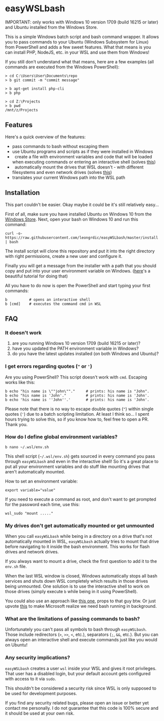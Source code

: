 # easyWSLbash

IMPORTANT: only works with Windows 10 version 1709 (build 16215 or later) and Ubuntu installed from the Windows Store.

This is a simple Windows batch script and bash command wrapper. It allows you to pass commands to your Ubuntu (Windows Subsystem for Linux) from PowerShell and adds a few sweet features. What that means is you can install PHP, NodeJS, etc. in your WSL and use them from Windows!

If you still don't understand what that means, here are a few examples (all commands are executed from the Windows PowerShell):
```
> cd C:\Users\User\Documents\repo
> b git commit -m "commit message"
```

```
> b apt-get install php-cli
> b php 
```

```
> cd Z:\Projects
> b pwd
/mnt/z/Projects
```

## Features

Here's a quick overview of the features:
-   pass commands to bash without escaping them
-   use Ubuntu programs and scripts as if they were installed in Windows
-   create a file with environment variables and code that will be loaded when executing commands or entering an interactive shell (solves [this](https://github.com/Microsoft/BashOnWindows/issues/219))
-   automatically mount the drives that WSL doesn't - with different filesystems and even network drives (solves [this](https://superuser.com/a/1133984/413987))
-   translates your current Windows path into the WSL path

## Installation

This part couldn't be easier. Okay maybe it could be it's still relatively easy...

First of all, make sure you have installed Ubuntu on Windows 10 from the [Windows Store](https://msdn.microsoft.com/en-us/commandline/wsl/install_guide). Next, open your bash on Windows 10 and run this command:
```
curl -o- https://raw.githubusercontent.com/leongrdic/easyWSLbash/master/install.sh | bash
```
The install script will clone this repository and put it into the right directory with right permissions, create a new user and configure it.

Finally you will get a message from the installer with a path that you should copy and put into your user environment variable on Windows. ([here](https://stackoverflow.com/a/44272417/1830738)'s a beautiful tutorial for doing that)

All you have to do now is open the PowerShell and start typing your first commands:
```
b          # opens an interactive shell
b [cmd]    # executes the command cmd in WSL
```

## FAQ
### It doesn't work
1.  are you running Windows 10 version 1709 (build 16215 or later)?
1.  have you updated the PATH environment variable in Windows?
1.  do you have the latest updates installed (on both Windows and Ubuntu)?

### I get errors regarding quotes (`"` or `'`)
Are you using PowerShell? This script doesn't work with `cmd`.
Escaping works like this:
```
b echo "his name is \""john\""."     # prints: his name is "John".
b echo "his name is 'John'."         # prints: his name is 'John'.
b echo 'his name is ''John''.'       # prints: his name is 'John'.
```
Please note that there is no way to escape double quotes (`"`) within single quotes (`'`) due to a batch scripting limitation. At least I think so... I spent hours trying to solve this, so if you know how to, feel free to open a PR. Thank you.

### How do I define global environment variables?
```
b nano ~/.wsl/env.sh
```
This shell script (`~/.wsl/env.sh`) gets sourced in every command you pass through `easyWSLbash` and even in the interactive shell! So it's a great place to put all your environment variables and do stuff like mounting drives that aren't automatically mounted.

How to set an environment variable:
```
export variable="value"
```

If you need to execute a command as root, and don't want to get prompted for the password each time, use this:
```
wsl_sudo "mount ....."
```

### My drives don't get automatically mounted or get unmounted
When you call `easyWSLbash` while being in a directory on a drive that's not automatically mounted in WSL, `easyWSLbash` actually tries to mount that drive before navigating to it inside the bash environment. This works for flash drives and network drives.

If you always want to mount a drive, check the first question to add it to the `env.sh` file.

When the last WSL window is closed, Windows automatically stops all bash services and shuts down WSL completely which results in those drives being unmounted. One solution is to use the interactive shell to work on those drives (simply execute `b` while being in it using PowerShell).

You could also use an approach like [this one](https://emil.fi/bashwin), props to that guy btw. Or just upvote [this](https://wpdev.uservoice.com/forums/266908-command-prompt-console-bash-on-ubuntu-on-windo/suggestions/13653522-consider-enabling-cron-jobs-daemons-and-background) to make Microsoft realize we need bash running in background.

### What are the limitations of passing commands to bash?
Unfortunately you can't pass all symbols to bash through `easyWSLbash`. Those include redirectors (`>`, `>>`, `<`, etc.), separators (`;`, `&&`, etc.). But you can always open an interactive shell and execute commands just like you would on Ubuntu!

### Any security implications?
`easyWSLbash` creates a user `wsl` inside your WSL and gives it root privileges. That user has a disabled login, but your default account gets configured with access to it via `sudo`.

This shouldn't be considered a security risk since WSL is only supposed to be used for development purposes.

If you find any security related bugs, please open an issue or better yet contact me personally. I do not guarantee that this code is 100% secure and it should be used at your own risk.
